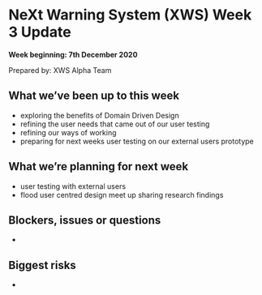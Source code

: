 # NeXt Warning System (XWS) Week 3 Update
**Week beginning: 7th December 2020** 

Prepared by: XWS Alpha Team

## What we’ve been up to this week

* exploring the benefits of Domain Driven Design
* refining the user needs that came out of our user testing 
* refining our ways of working
* preparing for next weeks user testing on our external users prototype

## What we’re planning for next week

* user testing with external users
* flood user centred design meet up sharing research findings

## Blockers, issues or questions

* 

## Biggest risks

* 
